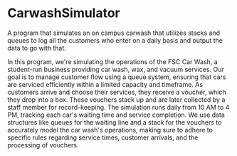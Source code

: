 # CarwashSimulator
A program that simulates an on campus carwash that utilizes stacks and queues to log all the customers who enter on a daily basis and output the data to go with that.

In this program, we're simulating the operations of the FSC Car Wash, a student-run business providing car wash, wax, and vacuum services. Our goal is to manage customer flow using a queue system, ensuring that cars are serviced efficiently within a limited capacity and timeframe. As customers arrive and choose their services, they receive a voucher, which they drop into a box. These vouchers stack up and are later collected by a staff member for record-keeping. The simulation runs daily from 10 AM to 4 PM, tracking each car's waiting time and service completion. We use data structures like queues for the waiting line and a stack for the vouchers to accurately model the car wash's operations, making sure to adhere to specific rules regarding service times, customer arrivals, and the processing of vouchers.
